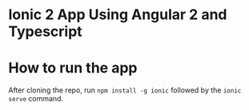 Ionic 2 App Using Angular 2 and Typescript
=====================

# How to run the app
After cloning the repo, run `npm install -g ionic` followed by the `ionic serve` command.

